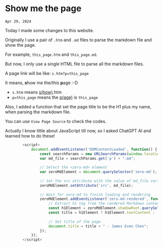 # Show me the page
`Apr 29, 2024`

Today I made some changes to this website. 

Originally I use a pair of `.htm` and `.md` files to parse the markdown file and show the page.

For example, `this_page.htm` and `this_page.md`.

But now, I only use a single HTML file to parse all the markdown files.

A page link will be like: `s.htm?p=this_page`

It means, **s**how me the/this **p**age :-D
- `s.htm` means <u>s(how)</u>.htm
- `p=this_page` means the <u>p(age)</u> is `this_page`

Also, I added a function that set the page title to be the H1 plus my name, when parsing the markdown file.

You can use `View Page Source` to check the codes.

Actually I know little about JavaScript till now, so I asked ChatGPT AI and learned how to do these!

```javascript
        <script>
            document.addEventListener('DOMContentLoaded', function() {
                const searchParams = new URLSearchParams(window.location.search);
                var md_file = searchParams.get('p') + ".md";
                  
                // Select the <zero-md> element
                var zeroMdElement = document.querySelector('zero-md');
                
                // Set the src attribute with the value of md_file variable
                zeroMdElement.setAttribute('src', md_file);
                
                // Wait for zero-md to finish loading and rendering
                zeroMdElement.addEventListener('zero-md-rendered', function() {
                    // Extract h1 tag from the rendered Markdown content
                    const h1Element = zeroMdElement.shadowRoot.querySelector('h1');
                    const title = h1Element ? h1Element.textContent : 'Untitled';
                    
                    // Set title of the page
                    document.title = title + " - James Even Chen";
                });
            });
        </script>
```
